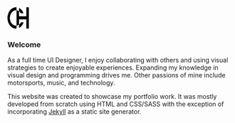 <img src="https://github.com/cameronhirbodi/CH-Design/blob/master/images/icons/chlogo.svg" alt="CH Design Logo" height="48" width="48" >

### Welcome

As a full time UI Designer, I enjoy collaborating with others and using visual strategies to create enjoyable experiences. Expanding my knowledge in visual design and programming drives me. Other passions of mine include motorsports, music, and technology. 

This website was created to showcase my portfolio work. It was mostly developed from scratch using HTML and CSS/SASS with the exception of incorporating [Jekyll](https://jekyllrb.com/) as a static site generator.
